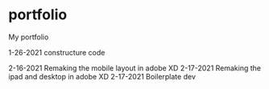 # portfolio
My portfolio


1-26-2021  constructure code



2-16-2021 Remaking the mobile layout in adobe XD
2-17-2021 Remaking the ipad and desktop in adobe XD
2-17-2021 Boilerplate dev
